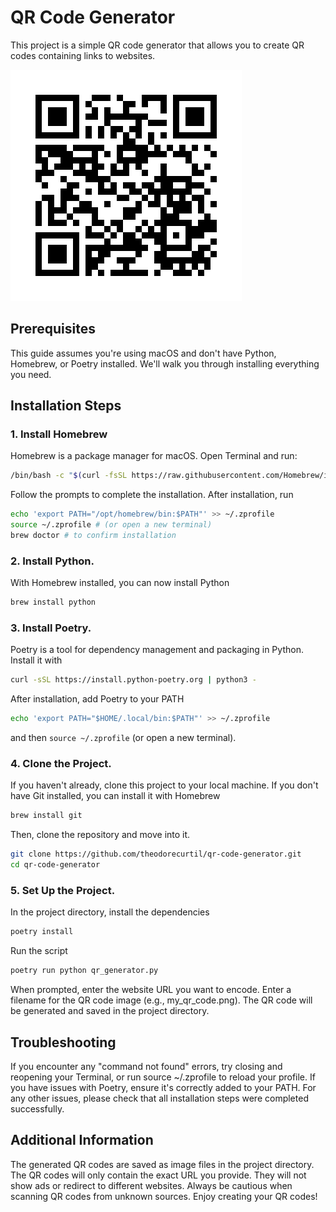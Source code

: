 # QR Code Generator

This project is a simple QR code generator that allows you to create QR codes containing links to websites.

![](./assets/github-repo.png)

## Prerequisites

This guide assumes you're using macOS and don't have Python, Homebrew, or Poetry installed. We'll walk you through installing everything you need.

## Installation Steps

### 1. Install Homebrew

Homebrew is a package manager for macOS. Open Terminal and run:

```bash
/bin/bash -c "$(curl -fsSL https://raw.githubusercontent.com/Homebrew/install/HEAD/install.sh)"
```

Follow the prompts to complete the installation. After installation, run

```bash
echo 'export PATH="/opt/homebrew/bin:$PATH"' >> ~/.zprofile
source ~/.zprofile # (or open a new terminal)
brew doctor # to confirm installation
```

### 2. Install Python.

With Homebrew installed, you can now install Python

```bash
brew install python
```

### 3. Install Poetry.

Poetry is a tool for dependency management and packaging in Python. Install it with 

```bash
curl -sSL https://install.python-poetry.org | python3 -
``` 

After installation, add Poetry to your PATH 
```bash
echo 'export PATH="$HOME/.local/bin:$PATH"' >> ~/.zprofile
```
and then `source ~/.zprofile` (or open a new terminal).

### 4. Clone the Project.

If you haven't already, clone this project to your local machine. If you don't have Git installed, you can install it with Homebrew

```bash
brew install git
```

Then, clone the repository and move into it.

```bash
git clone https://github.com/theodorecurtil/qr-code-generator.git
cd qr-code-generator
```

### 5. Set Up the Project.

In the project directory, install the dependencies

```bash
poetry install
```

Run the script

```bash
poetry run python qr_generator.py
```

When prompted, enter the website URL you want to encode.
Enter a filename for the QR code image (e.g., my_qr_code.png).
The QR code will be generated and saved in the project directory.

## Troubleshooting
If you encounter any "command not found" errors, try closing and reopening your Terminal, or run source ~/.zprofile to reload your profile.
If you have issues with Poetry, ensure it's correctly added to your PATH.
For any other issues, please check that all installation steps were completed successfully.

## Additional Information
The generated QR codes are saved as image files in the project directory.
The QR codes will only contain the exact URL you provide. They will not show ads or redirect to different websites.
Always be cautious when scanning QR codes from unknown sources.
Enjoy creating your QR codes!